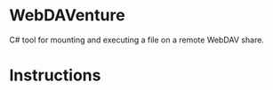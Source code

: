 # WebDAVenture
C# tool for mounting and executing a file on a remote WebDAV share.

# Instructions

